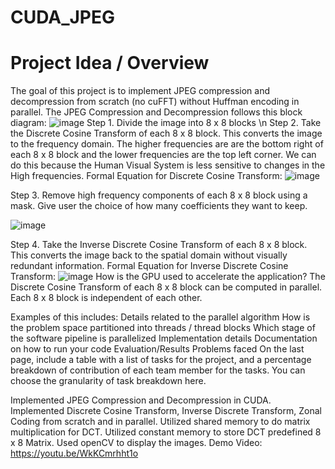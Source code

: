 # CUDA_JPEG
# Project Idea / Overview
The goal of this project is to implement JPEG compression and decompression from scratch (no cuFFT) without Huffman encoding in parallel. 
The JPEG Compression and Decompression follows this block diagram:
![image](https://github.com/atee001/CUDA_JPEG/assets/80326381/84dfd51c-5b03-4227-b622-96c7b590df3e)
Step 1. Divide the image into 8 x 8 blocks \n
Step 2. Take the Discrete Cosine Transform of each 8 x 8 block. This converts the image to the frequency domain. 
The higher frequencies are are the bottom right of each 8 x 8 block and the lower frequencies are the top left corner. 
We can do this because the Human Visual System is less sensitive to changes in the High frequencies. 
Formal Equation for Discrete Cosine Transform:
![image](https://github.com/atee001/CUDA_JPEG/assets/80326381/2268004f-1bbd-4264-9f60-893573a43d52)

Step 3. Remove high frequency components of each 8 x 8 block using a mask. Give user the choice of how many coefficients they want to keep.

![image](https://github.com/atee001/CUDA_JPEG/assets/80326381/474044e6-9a72-439b-ab65-a90c514b10b3)

Step 4. Take the Inverse Discrete Cosine Transform of each 8 x 8 block. This converts the image back to the spatial domain without visually redundant information.
Formal Equation for Inverse Discrete Cosine Transform:
![image](https://github.com/atee001/CUDA_JPEG/assets/80326381/762603ba-e06a-4c15-8678-add4157c341f)
How is the GPU used to accelerate the application?
The Discrete Cosine Transform of each 8 x 8 block can be computed in parallel.
Each 8 x 8 block is independent of each other.




Examples of this includes:
Details related to the parallel algorithm
How is the problem space partitioned into threads / thread blocks
Which stage of the software pipeline is parallelized
Implementation details
Documentation on how to run your code
Evaluation/Results
Problems faced
On the last page, include a table with a list of tasks for the project, and a percentage breakdown of contribution of each team member for the tasks. You can choose the granularity of task breakdown here.

Implemented JPEG Compression and Decompression in CUDA.
Implemented Discrete Cosine Transform, Inverse Discrete Transform, Zonal Coding from scratch and in parallel. 
Utilized shared memory to do matrix multiplication for DCT. 
Utilized constant memory to store DCT predefined 8 x 8 Matrix. 
Used openCV to display the images.
Demo Video: https://youtu.be/WkKCmrhht1o
